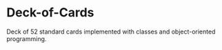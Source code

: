 # Deck-of-Cards
Deck of 52 standard cards implemented with classes and object-oriented programming. 
